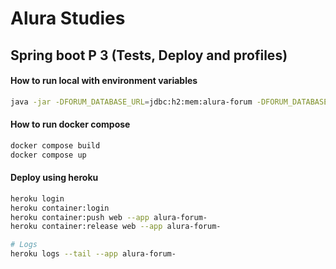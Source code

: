 # Alura Studies
## Spring boot P 3 (Tests, Deploy and profiles)

#### How to run local with environment variables
```sh
java -jar -DFORUM_DATABASE_URL=jdbc:h2:mem:alura-forum -DFORUM_DATABASE_USERNAME=sa -DFORUM_DATABASE_PASSWORD= -DFORUM_JWT_SECRET=123456 -DPORT=9092 -Dspring.profiles.active=prod target/forum.jar
```

#### How to run docker compose
```sh
docker compose build   
docker compose up    
```

#### Deploy using heroku
```sh
heroku login
heroku container:login
heroku container:push web --app alura-forum-
heroku container:release web --app alura-forum-

# Logs
heroku logs --tail --app alura-forum-
```